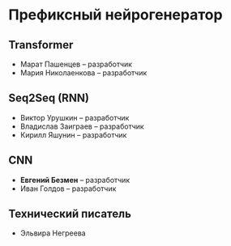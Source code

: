 # Префиксный нейрогенератор
## Transformer
- Марат Пашенцев – разработчик
- Мария Николаенкова – разработчик
## Seq2Seq (RNN)
- Виктор Урушкин – разработчик
- Владислав Заиграев – разработчик
- Кирилл Яшунин – разработчик
## CNN
- **Евгений Безмен** – разработчик
- Иван Голдов – разработчик
## Технический писатель
- Эльвира Негреева 
